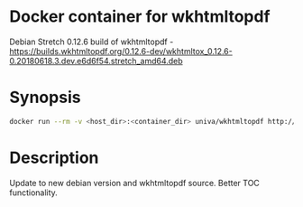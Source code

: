 # Docker container for wkhtmltopdf
Debian Stretch 0.12.6 build of wkhtmltopdf - https://builds.wkhtmltopdf.org/0.12.6-dev/wkhtmltox_0.12.6-0.20180618.3.dev.e6d6f54.stretch_amd64.deb

# Synopsis

```bash
docker run --rm -v <host_dir>:<container_dir> univa/wkhtmltopdf http://google.com/ <container>/google.pdf
```

# Description
Update to new debian version and wkhtmltopdf source.  Better TOC functionality.
